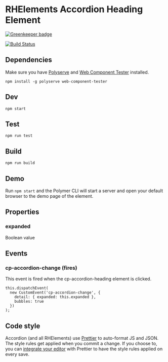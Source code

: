 # RHElements Accordion Heading Element

[![Greenkeeper badge](https://badges.greenkeeper.io/RHElements/cp-accordion-heading.svg)](https://greenkeeper.io/)

[![Build Status](https://travis-ci.org/RHElements/cp-accordion-heading.svg?branch=master)](https://travis-ci.org/RHElements/cp-accordion-heading)

## Dependencies

Make sure you have [Polyserve][polyserve] and [Web Component Tester][web-component-tester] installed.

    npm install -g polyserve web-component-tester

## Dev

    npm start

## Test

    npm run test

## Build

    npm run build

## Demo

Run `npm start` and the Polymer CLI will start a server and open your default browser to the demo page of the element.

## Properties
### expanded
Boolean value

## Events
### cp-accordion-change (fires)
This event is fired when the cp-accordion-heading element is clicked.
```
this.dispatchEvent(
  new CustomEvent('cp-accordion-change', {
    detail: { expanded: this.expanded },
    bubbles: true
  })
);
```

## Code style

Accordion (and all RHElements) use [Prettier][prettier] to auto-format JS and JSON.  The style rules get applied when you commit a change.  If you choose to, you can [integrate your editor][prettier-ed] with Prettier to have the style rules applied on every save.

[prettier]: https://github.com/prettier/prettier/
[prettier-ed]: https://github.com/prettier/prettier/#editor-integration
[polyserve]: https://github.com/Polymer/polyserve
[web-component-tester]: https://github.com/Polymer/web-component-tester
